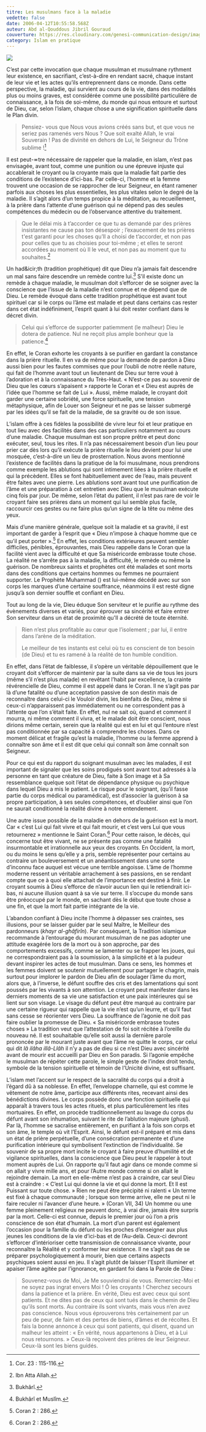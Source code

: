 ```yaml
---
titre: Les musulmans face à la maladie
vedette: false
date: 2006-04-12T10:55:58.568Z
auteur: Abd al-Qouddous Jibril Gouraud
couverture: https://res.cloudinary.com/genesi-communication-design/image/upload/v1603650879/samples/landscapes/nature-mountains.jpg
category: Islam en pratique
---
```

![](https://res.cloudinary.com/genesi-communication-design/image/upload/v1711540160/basmala7_qguk4q.jpg)

C’est par cette invocation que chaque musulman et musulmane rythment leur existence, en sacrifiant, c’est-à-dire en rendant sacré, chaque instant de leur vie et les actes qu’ils entreprennent dans ce monde. Dans cette perspective, la maladie, qui survient au cours de la vie, dans des modalités plus ou moins graves, est considérée comme une possibilité particulière de connaissance, à la fois de soi-même, du monde qui nous entoure et surtout de Dieu, car, selon l’islam, chaque chose a une signification spirituelle dans le Plan divin.

> Pensiez- vous que Nous vous avions créés sans but, et que vous ne seriez pas ramenés vers Nous&nbsp;? Que soit exalté Allah, le vrai Souverain&nbsp;! Pas de divinité en dehors de Lui, le Seigneur du Trône sublime&nbsp;![^1]

Il est peut-&ecir;tre nécessaire de rappeler que la maladie, en islam, n’est pas envisagée, avant tout, comme une punition ou une épreuve injuste qui accablerait le croyant ou la croyante mais que la maladie fait partie des conditions de l’existence d’ici-bas. Par celle-ci, l’homme et la femme trouvent une occasion de se rapprocher de leur Seigneur, en étant ramener parfois aux choses les plus essentielles, les plus vitales selon le degré de la maladie. Il s’agit alors d’un temps propice à la méditation, au recueillement, à la prière dans l’attente d’une guérison qui ne dépend pas des seules compétences du médecin ou de l’observance attentive du traitement.

> Que le délai mis à t’accorder ce que tu as demandé par des prières insistantes ne cause
> pas ton désespoir&nbsp;; l’exaucement de tes prières t'est garanti pour les choses qu’Il a choisi
> de t’accorder, et non pas pour celles que tu as choisies pour toi-même&nbsp;; et elles te seront
> accordées au moment où Il le veut, et non pas au moment que tu souhaites.[^2]

Un had&icir;th (tradition prophétique) dit que Dieu n’a jamais fait descendre un mal sans faire descendre un remède contre lui.[^3] S’il existe donc un remède à chaque maladie, le musulman doit s’efforcer de se soigner avec la conscience que l’issue de la maladie n’est connue et ne dépend que de Dieu. Le remède évoqué dans cette tradition prophétique est avant tout spirituel car si le corps ou l’âme est malade et peut dans certains cas rester dans cet état indéfiniment, l’esprit quant à lui doit rester confiant dans le décret divin.

> Celui qui s’efforce de supporter patiemment (le malheur) Dieu le dotera de patience. Nul ne reçoit plus ample bonheur que la patience.[^4]

En effet, le Coran exhorte les croyants à se purifier en gardant la constance dans la prière rituelle. Il en va de même pour la demande de pardon à Dieu aussi bien pour les fautes commises que pour l’oubli de notre réelle nature, qui fait de l’homme avant tout un lieutenant de Dieu sur terre voué à l’adoration et à la connaissance du Très-Haut. «&nbsp;N’est-ce pas au souvenir de Dieu que les cœurs s’apaisent&nbsp;» rapporte le Coran et «&nbsp;Dieu est auprès de l’idée que l’homme se fait de Lui&nbsp;». Aussi, même malade, le croyant doit garder une certaine sobriété, une force spirituelle, une tension métaphysique, afin de Louer son Seigneur et ne pas se laisser submergé par les idées qu’il se fait de la maladie, de sa gravité ou de son issue.

L’islam offre à ces fidèles la possibilité de vivre leur foi et leur pratique en tout lieu avec des facilités dans des cas particuliers notamment au cours d’une maladie. Chaque musulman est son propre prêtre et peut donc exécuter, seul, tous les rites. Il n’a pas nécessairement besoin d’un lieu pour prier car dès lors qu’il exécute la prière rituelle le lieu devient pour lui une mosquée, c’est-à-dire un lieu de prosternation. Nous avons mentionné l’existence de facilités dans la pratique de la foi musulmane, nous prendrons comme exemple les ablutions qui sont intimement liées à la prière rituelle et qui la précèdent. Elles se font habituellement avec de l’eau, mais peuvent être faites avec une pierre. Les ablutions sont avant tout une purification de l’âme et une préparation à cet entretien avec Dieu que le musulman exécute cinq fois par jour. De même, selon l’état du patient, il n’est pas rare de voir le croyant faire ses prières dans un moment qui lui semble plus facile, raccourcir ces gestes ou ne faire plus qu’un signe de la tête ou même des yeux.

Mais d’une manière générale, quelque soit la maladie et sa gravité, il est important de garder à l’esprit que «&nbsp;Dieu n’impose à chaque homme que ce qu’il peut porter&nbsp;».[^5] En effet, les conditions extérieures peuvent sembler difficiles, pénibles, éprouvantes, mais Dieu rappelle dans le Coran que la facilité vient avec la difficulté et que Sa miséricorde embrasse toute chose. La réalité ne s’arrête pas à la maladie, la difficulté, le remède ou même la guérison. De nombreux saints et prophètes ont été malades et sont morts dans des conditions que certains hommes ou femmes ne pourraient supporter. Le Prophète Muhammad () est lui-même décédé avec sur son corps les marques d’une certaine souffrance, néanmoins il est resté digne jusqu’à son dernier souffle et confiant en Dieu. 

Tout au long de la vie, Dieu éduque Son serviteur et le purifie au rythme des évènements diverses et variés, pour éprouver sa sincérité et faire entrer Son serviteur dans un état de proximité qu'Il a décrété de toute éternité.

> Rien n’est plus profitable au cœur que l’isolement&nbsp;; par lui, il entre dans l’arène de la
> méditation.
>
> Le meilleur de tes instants est celui où tu es conscient de ton besoin (de Dieu) et tu es
> ramené à la réalité de ton humble condition.

En effet, dans l’état de faiblesse, il s’opère un véritable dépouillement que le croyant doit s’efforcer de maintenir par la suite dans sa vie de tous les jours (même s’il n’est plus malade) en revêtant l’habit par excellence, la crainte révérencielle de Dieu, comme il est appelé dans le Coran. Il ne s’agit pas par là d’une fatalité ou d’une acceptation passive de son destin mais de reconnaître dans celui-ci le Vouloir divin, les bienfaits de Dieu, même si ceux-ci n’apparaissent pas immédiatement ou ne correspondent pas à l’attente que l’on s’était faite. En effet, nul ne sait où, quand et comment il mourra, ni même comment il vivra, et le malade doit être conscient, nous dirions même certain, serein que la réalité qui est en lui et qui l’entoure n’est pas conditionnée par sa capacité à comprendre les choses. Dans ce moment délicat et fragile qu’est la maladie, l’homme ou la femme apprend à connaître son âme et il est dit que celui qui connaît son âme connaît son Seigneur. 

Pour ce qui est du rapport du soignant musulman avec les malades, il est important de signaler que les soins prodigués sont avant tout adressés à la personne en tant que créature de Dieu, faite à Son image et à Sa ressemblance quelque soit l’état de dépendance physique ou psychique dans lequel Dieu a mis le patient. Le risque pour le soignant, (qu’il fasse partie du corps médical ou paramédical), est d’associer la guérison à sa propre participation, à ses seules compétences, et d’oublier ainsi que l’on ne saurait conditionné la réalité divine à notre entendement.

Une autre issue possible de la maladie en dehors de la guérison est la mort. Car «&nbsp;c’est Lui qui fait vivre et qui fait mourir, et c’est vers Lui que vous retournerez&nbsp;» mentionne le Saint Coran.[^5] Pour cette raison, le décès, qui concerne tout être vivant, ne se présente pas comme une fatalité insurmontable et irrationnelle aux yeux des croyants. En Occident, la mort, ou du moins le sens qu’elle y a pris, semble représenter pour certains au contraire un bouleversement et un anéantissement dans une sorte d’inconnu face auquel est vécue une terrible angoisse. L’âme de l’homme moderne ressent un véritable arrachement à ses passions, en se rendant compte que ce à quoi elle attachait de l’importance est destiné à finir. Le croyant soumis à Dieu s’efforce de n’avoir aucun lien qui le retiendrait ici-bas, ni aucune illusion quant à sa vie sur terre. Il s’occupe du monde sans être préoccupé par le monde, en sachant dès le début que toute chose a une fin, et que la mort fait partie intégrante de la vie. 

L’abandon confiant à Dieu incite l’homme à dépasser ses craintes, ses illusions, pour se laisser guider par le seul Maître, le Meilleur des pardonneurs (*khayr al-ghâfirîn*). Par conséquent, la Tradition islamique recommande à l’entourage du mourant musulman de ne pas adopter une attitude exagérée lors de la mort ou à son approche, par des comportements excessifs, comme se lamenter ou se frapper les joues, qui ne correspondraient pas à la soumission, à la simplicité et à la pudeur devant inspirer les actes de tout musulman. Dans ce sens, les hommes et les femmes doivent se soutenir mutuellement pour partager le chagrin, mais surtout pour implorer le pardon de Dieu afin de soulager l’âme du mort, alors que, à l’inverse, le défunt souffre des cris et des lamentations qui sont poussés par les vivants à son attention. Le croyant peut manifester dans les derniers moments de sa vie une satisfaction et une paix intérieures qui se lient sur son visage. Le visage du défunt peut être marqué au contraire par une certaine rigueur qui rappelle que la vie n’est qu’un leurre, et qu’il faut sans cesse se réorienter vers Dieu. La souffrance de l’agonie ne doit pas faire oublier la promesse de Dieu. «&nbsp;Sa miséricorde embrasse toutes choses&nbsp;» La tradition veut que l’attestation de foi soit récitée à l’oreille du nouveau né. Il est souhaitable qu’elle soit aussi la dernière parole prononcée par le mourant juste avant que l’âme ne quitte le corps, car celui qui dit *lâ ilâha illâ-Llâh* il n’y a pas de dieu si ce n’est Dieu avec sincérité avant de mourir est accueilli par Dieu en Son paradis. Si l’agonie empêche le musulman de répéter cette parole, le simple geste de l’index droit tendu, symbole de la tension spirituelle et témoin de l’Unicité divine, est suffisant.

L’islam met l’accent sur le respect de la sacralité du corps qui a droit à l’égard dû à sa noblesse. En effet, l’enveloppe charnelle, qui est comme le vêtement de notre âme, participe aux différents rites, recevant ainsi des bénédictions divines. Le corps possède donc une fonction spirituelle qui apparaît à travers tous les actes rituels, et plus particulièrement les rites mortuaires. En effet, on procède traditionnellement au lavage du corps du défunt avant son inhumation, suivant le rite de l’ablution majeure (*ghusl*). Par là, l’homme se sacralise entièrement, en purifiant à la fois son corps et son âme, le temple où vit l’Esprit. Ainsi, le défunt est-il préparé et mis dans un état de prière perpétuelle, d’une consécration permanente et d’une purification intérieure qui symbolisent l’extinction de l’individualité. Se souvenir de sa propre mort incite le croyant à faire preuve d’humilité et de vigilance spirituelles, dans la conscience que Dieu peut le rappeler à tout moment auprès de Lui. On rapporte qu’il faut agir dans ce monde comme si on allait y vivre mille ans, et pour l’Autre monde comme si on allait le rejoindre demain. La mort en elle-même n’est pas à craindre, car seul Dieu est à craindre&nbsp;: «&nbsp;C’est Lui qui donne la vie et qui donne la mort. Et Il est Puissant sur toute chose.&nbsp;» Rien ne peut être précipité ni ralenti «&nbsp;Un terme est fixé à chaque communauté ; lorsque son terme arrive, elle ne peut ni le faire reculer ni l’avancer d’une heure.&nbsp;» (Coran VII, 34) Un homme ou une femme pleinement religieux ne peuvent donc, à vrai dire, jamais être surpris par la mort. Celle-ci est connue, depuis le premier jour où l’on a pris conscience de son état d’humain. La mort d’un parent est également l’occasion pour la famille du défunt ou les proches d’enseigner aux plus jeunes les conditions de la vie d’ici-bas et de l’Au-delà. Ceux-ci devront s’efforcer d’intérioriser cette transmission de connaissance vivante, pour reconnaître la Réalité et y conformer leur existence. Il ne s’agit pas de se préparer psychologiquement à mourir, bien que certains aspects psychiques soient aussi en jeu. Il s’agit plutôt de laisser l’Esprit illuminer et apaiser l’âme agitée par l’ignorance, en gardant foi dans la Parole de Dieu&nbsp;:

> Souvenez-vous de Moi, Je Me souviendrai de vous. Remerciez-Moi et ne soyez pas ingrat envers Moi&nbsp;! Ô les croyants&nbsp;! Cherchez secours dans la patience et la prière. En vérité, Dieu est avec ceux qui sont patients. Et ne dites pas de ceux qui sont tués dans le chemin de Dieu qu’ils sont morts. Au contraire ils sont vivants, mais vous n’en avez pas conscience. Nous vous éprouverons très certainement par un peu de peur, de faim et des pertes de biens, d’âmes et de récoltes. Et fais la bonne annonce à ceux qui sont patients, qui disent, quand un malheur les atteint&nbsp;: «&nbsp;En vérité, nous appartenons à Dieu, et à Lui nous retournons.&nbsp;» Ceux-là reçoivent des prières de leur Seigneur. Ceux-là sont les biens guidés.

[^1]: Cor. 23&nbsp;: 115-116.

[^2]: Ibn Atta Allah.
[^3]: Bukhârî.
[^4]: Bukhârî et Musl&icirc;m.
[^5]: Coran 2&nbsp;: 286.

[^6]: Cor. 10&nbsp;: 56.